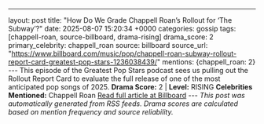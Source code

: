 ---
layout: post
title: "How Do We Grade Chappell Roan’s Rollout for ‘The Subway’?"
date: 2025-08-07 15:20:34 +0000
categories: gossip
tags: [chappell-roan, source-billboard, drama-rising]
drama_score: 2
primary_celebrity: chappell_roan
source: billboard
source_url: "https://www.billboard.com/music/pop/chappell-roan-subway-rollout-report-card-greatest-pop-stars-1236038439/"
mentions: {chappell_roan: 2} --- This episode of the Greatest Pop Stars podcast sees us pulling out the Rollout Report Card to evaluate the full release of one of the most anticipated pop songs of 2025. **Drama Score:** 2 | **Level:** RISING **Celebrities Mentioned:** Chappell Roan [Read full article at Billboard](https://www.billboard.com/music/pop/chappell-roan-subway-rollout-report-card-greatest-pop-stars-1236038439/) --- *This post was automatically generated from RSS feeds. Drama scores are calculated based on mention frequency and source reliability.*